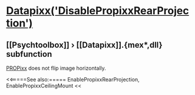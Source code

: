 # [Datapixx('DisablePropixxRearProjection')](Datapixx-DisablePropixxRearProjection) 
## [[Psychtoolbox]] &#8250; [[Datapixx]].{mex*,dll} subfunction


[PROPixx](PROPixx) does not flip image horizontally.  
  


<<=====See also:=====
EnablePropixxRearProjection, EnablePropixxCeilingMount
<<